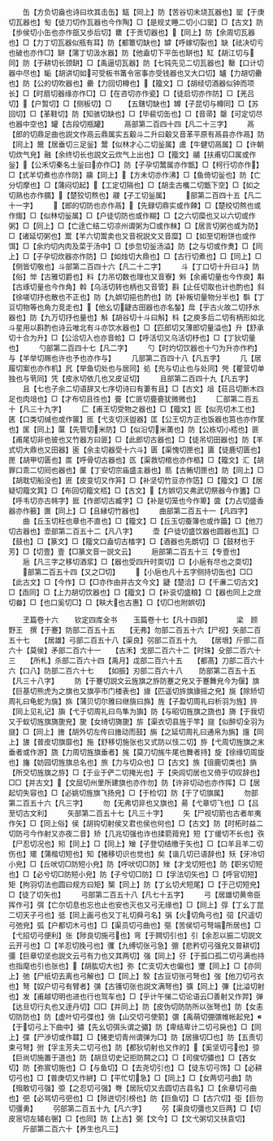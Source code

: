 <!-- { "loadSidebar": true } -->
　　缶【方负切盎也诗曰坎其击缶】缻【同上】防【苦谷切未烧瓦器也】罂【于庚切瓦器也】匋【徒刀切作瓦器也今作陶】□【是规丈睡二切小口罂】□【古文】防【歩侯切小缶也亦作瓿又歩后切】罋【于贡切器也】【同上】防【余周切瓦器也】□【力丁切瓦器似瓶有耳】防【都簟切缺也】罅【呼嫁切裂也】缺【祛决切亏也破也亦作□】缾【蒲丁切汲水器】防【他盍切下平缶也缾也】缸【胡江切与同】防【于耕切长颈缾】□【禹逼切瓦器】防【七钝先见二切瓦器也】罊【口计切器中尽也】缿【胡讲切如可受板书筩令宻事亦受钱器也又大口切】罏【力胡切罍也】防【公的切吹器也】罍【力回切樽也】【籀文】□【胡经切酒器似钟而项长】□【时扇切器缘亦作□】□【在咨切亦作瓷】□【徒启切亦作防】□【羌吕切】【户暂切】□【侧板切】□
　　【五鎋切缺也】罇【子昆切与樽同】□【苏回切】□【革鞋切】防【知骇切缺也】□【毕裴切缶也】□【音帚】罄【可定切尽也器中空也】罐【古段切瓶罐】
　　鬲部第二百四十四【凡二十三字】
　　鬲【郎的切鼎足曲也説文作鬲云鼎属实五觳斗二升曰觳又音革平原有鬲县亦作鬲】防【同上】鬹【居垂切三足釡】鬵【似林才心二切釡属】鬳【牛健切鬲属】□【许朝切炊气皃】融【余终切长也説文云炊气上出也】□【籀文】鬴【扶甫切□属或作釡】【公禾切秦名土釡曰亦作□】防【子孕切鬵属亦作甑】□【柯行切亦作】□【式羊切煮也亦作防】鬺【同上】【方未切亦作沸】□【鱼倚切釡也】防【亡分切摩也】□【蒲闷切起】【工定切隔也】□【胡圭古欈二切甑下空】□【如之切熟也亦作臑】【楚狡切熬也】鬷【子工切釡属】
　　部第二百四十五【凡二十一字】
　　【郎的切防也亦作鬲】【先録切鼎实或作餗】□【楚绞切熬也或作煼】□【似林切釡属】□【户徒切防也或作糊】□【之六切糜也又以六切或作粥】□【同上】□【亡逹亡结二切凉州谓粥为□或作粖】□【居言切粥也或为防】□【诸延切粥也】鬻【羊六切鬻卖也又音祝説文又音糜】□【如至切粉饼也或作饵】□【余灼切内肉及菜于汤中】□【歩忽切釡汤溢】防【之与切或作煑】□【同上】□【子孕切炊器亦作防】□【如烛切大鼎也】□【古行切煮也】□【同上】□【侧皆切敬也】斗部第二百四十六【凡二十二字】
　　斗【丁口切十升曰斗】防【俗】斚【古雅切爵也】料【力吊切数也理也又音寮】斞【余甫切量也今作庾】斠【古琢切量也今作角】斡【乌活切转也柄也又音管】斟【止任切取也计也酌也】斜【徐嗟切抒也散也不正也】防【九娯切挹也酌也】防【补叛切量物分半也】斣【丁豆切物等也角力竞走也】【他幺切疀古田器也亦名鍫】戽【乎古火故二切抒水器也】防【九万切抒也量也】斛【胡谷切十斗曰斛】枓【之庾多后二切有柄形如北斗星用以斟酌也诗云唯北有斗亦饮水器也】□【匹郎切又薄郎切量溢也】升【舒承切十合为升】□【公洽切入也亦音帢】□【呼活切又乌活切杼也】□【丁狄切量也】
　　勺部第二百四十七【凡二字】
　　勺【时灼切饮器也十勺为升亦作杓】与【羊举切赐也许也予也亦作与】
　　几部第二百四十八【凡五字】
　　几【居履切案也亦作机】凥【举鱼切处也与居同】処【充与切止也与处同】焭【瞿营切单独也与茕同】凭【皮氷切依几也又皮证切】
　　且部第二百四十九【凡五字】
　　且【七也子余二切语辞又七序切诗曰有萋有且】□【古文】俎【荘吕切断木四足也肉俎也】□【才布切且徃也】亹【亡匪切亹亹犹微微也】
　　匚部第二百五十【凡三十九字】
　　匚【甫王切受物之器也】□【籀文】匠【似亮切木工也】匧【口类切缄也或作箧】匜【弋支切沃盥器】匡【公王切方正也饭器也筥也亦作筐也】匩【同上】匴【先管切米防】□【似沿切米薁也】防【公栋切小桮也】匪【甫尾切非也彼也又竹器方曰匪】□【此郎切古器也】□【徒吊切田器也】防【羊式切大鼎也又田器】匬【余主切器受十六斗】匮【渠愧切匣也】匵【徒鹿切匮也】匣【胡甲切匮也】匫【呼骨切古器也】匛【渠救切棺也亦作柩】□【籀文】汇【胡罪口乖二切囘也器也】匰【丁安切宗庙盛主器也】匦【古鲔切匣也】防【同上】□【胡耽切船没也】匥【皮变切又作笲】□【补坚切竹豆亦作笾】□【籀文】□【居疑切籀文箕】□【布回切籀文桮】□【古文】【方娯切又弗武切祭器今作簠】□【呼韦切亦古帏字】匨【作郎切古臧字】□【补是切笼也今作箄】匳【力占切盛香器亦作籢】匲【同上】□【且縁切竹器也】
　　曲部第二百五十一【凡四字】
　　曲【丘玉切枉也章也不直也】□【籀文】□【丘玉切蚕簿也或作筁】□【他刀切古器也】壶部第二百五十二【凡八字】
　　壶【户徒切盛饮器也圆器也瓦】□【鼓也】□【篆文】□【籀文口盍切古榼字】□【酒器也先朗切】□【鼓材也于芳】□【切壹】壹【□篆文音一説文云】
　　巵部第二百五十三【专壹也】
　　巵【凡三字之移切酒浆】□【器也受四升时耎切】□【小巵有尽也之耎切】
　　部第二百五十四【又之□切】
　　【小巵也凡十五字侧持切缶也】□□【此古文】□【今作】□【□亦作由并古文今文】疀【楚洽】□【千亷二切古文】□【臿同】□【上力胡切饮器也】□【籀文】□【补衮切盛粮】□【器也同上之庻切畚】□【也口奚切□】□【畉大也古惠】□【切□也附娯切】

　　玊篇卷十六
　　钦定四库全书
　　玉篇卷十七【凡十四部】　　　　梁　顾野王　撰【于蹇】防部二百五十五　　【无弗】勿部二百五十六【尸视】矢部二百五十七　　【居雄】弓部二百五十八【渠良】弜部二百五十九　　【居垠】斤部二百六十【莫侯】矛部二百六十一　　【古禾】戈部二百六十二【时珠】殳部二百六十三　　【所札】杀部二百六十四【禹月】戉部二百六十五　　【都髙】刀部二百六十六【口八】防部二百六十七　　【如振】刃部二百六十八
　　防部第二百五十五【凡三十八字】
　　防【于蹇切説文云旌旗之斿防蹇之皃又于蹇舞皃今为偃】旗【巨基切熊虎为之旗也又旗亭市门楼表也】旚【匹遥切旍旗旚摇之皃】旐【除矫切周礼曰龟蛇为旐】旆【蒲贝切尔雅曰继旐曰旆】旌【子盈切周礼曰析羽为旌】旍【同上见礼记】旟【弋于切周礼曰鸟隼为旟】防【与昭切旌旗之旒也】旖【于我切又于蚁切旌旗旖旎皃】旎【女绮切旖旎】旂【渠衣切县旌于竿】旞【似醉切全羽为旞】□【同上】旝【胡外切左传曰旝动而鼓】旃【之延切周礼曰通帛为旃】旜【同上】旇【普皮切旗靡也】施【舒移切施张也又式防以忮二切】斿【弋周切旌旗之末垂者或作游】旒【力周切旌旗垂者】旄【莫刀切旄牛尾也舞者持】旋【徐缘切周旋也】旛【妨园切旌旗总名也】旅【力与切众也】□【古文】族【徂鹿切类也】旓【所交切旌旗之斿】□【于业于俨二切掩光也】于【央闾切居也又倚乎切叹辞也】□□【并古文】【文屈切州里所建旗也亦作勿】防【许非切动也亦作挥】□【居起切失容也】□【必姚切旌旗飞扬皃】□【于检切】防【于了切旗属】
　　勿部第二百五十六【凡三字】
　　勿【无弗切非也又旗也】昜【弋章切飞也】□【吕至切古文利】
　　矢部第二百五十七【凡三十字】
　　矢【尸视切箭也古者牟夷作矢】□【同上俗】侯【胡钩切射侯又君也侯也何也】□【古文】防【时柘时益二切防弓今作射又亦夜二音】矫【几兆切强也诈也揉箭箝皃】短【丁缓切不长也】矤【尸忍切况也】矧【同上】□【同上】矰【子登切结缴于矢也】□【口羊且羊二切伤也】矲【蒲楷切短也】知【猪移切识也觉也】矣【谐几切已语辞也】矨【牙冷切小皃】□【丘吠切□防短小皃】防【呼吠切□防】矬【才戈切短也】防【职劣切短也】□【必兮切□防短小皃】防【子兮切□防】□【孚法切矢也】□【呼官切短】矩【拘羽切法也圆曰规方曰矩】榘【同上】防【丁幺切犬短尾】□【于己切短皃】□【徒了切矢也】
　　弓部第二百五十八【凡七十五字】
　　弓【居雄切黄帝臣挥作弓】弭【亡尔切息也忘也止也安也灭也又弓无缘也】□【同上】弴【丁幺丁昆二切天子弓也】弤【同上画弓也又丁礼切舜弓名】弲【火切角弓也】弨【尺遥切弓弛皃】弧【户都切木弓也】□【渠员切弓曲也】彄【苦侯切弓弩端所居也】□【弋招切弓便利】张【陟良切施弓也】弯【于闗切引也】引【余忍以振二切説文云开弓也】□【羊忍切挽弓也】彏【九缚切张弓急】弸【悲矜切弓强皃又普耕切】彊【巨章切坚也説文云弓有力也又其两切】强【同上】弙【于孤口孤二切弓满也持也指麾也引也张也】【胡肱切大也】弥【亡支切大也偏也】瓕【同上】□【亦同上】弛【尸纸切去离也弓解也】□【同上】彀【古豆切张弓弩也】弢【他刀切弓衣也】弩【奴户切弓有臂者】彉【古镬切张也説文满弩也】彍【同上】彃【比溢切射也】发【甫越切明也进也行也驾车也】□【乎计午悌二切论语云□善射又作羿】弹【达旦切行丸也又逹丹切】□□【并同上】防【皮伪切防防所以张弩也】防【女恚切防防也】防【虚叶切弓弽也】弰【山交切弓使箭】彋【禹萌切弸彋帷帐起皃】【于切弓上下曲中】彇【先幺切弭头谓之彇】防【卑结卑计二切弓戾也】□【同上】弽【尸渉切或作韘】□【猪吏切青州谓弹为□】防【居掾切□也】防【五责切束弓弩】弣【孚主芳夫二切弓也】防【都狄切射也又作的】【奚坚切弓也】弶【巨尚切施置于道也】防【胡旦切史记拒防闗之口】□【司俊切彇也】□【吝女切】防【弥賔切施也】□【与鱼切】□【去尧切引也】□【徒东切弓饰】□【必耕切弓也】□【普庚切又作絣】□【平忙切急】□【同上】□【女两切弓曲】防【殂敢切弓强】弫【之忍切弓强】弮【居阮切又去圆切古县名】□【余章切弓曲也】弝【必骂切弓弝也】□【陟迸切引榜也】防【巨鱼切】□【古穴切】弡【巨勿切彊勇】
　　弜部第二百五十九【凡六字】
　　弜【渠良切彊也又巨两】□【切皮宻切左辅右弻】□【也同】防【上古】弼【文今】□【文弋粥切又扶袁切】
　　斤部第二百六十【养生也凡三】
